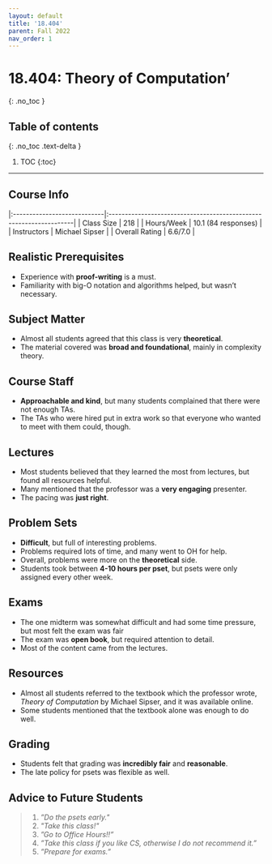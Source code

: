 ```yaml
---
layout: default
title: '18.404'
parent: Fall 2022
nav_order: 1
---
```


# 18.404: Theory of Computation’
{: .no_toc }

## Table of contents
{: .no_toc .text-delta }

1. TOC
{:toc}

---

## Course Info

|:----------------------------|:-------------------------------------------------------------------|
| Class Size    		| 218                                                            		|
| Hours/Week        	| 10.1 (84 responses)                                          	| 
| Instructors         	| Michael Sipser			|
| Overall Rating	| 6.6/7.0						|

## Realistic Prerequisites
* Experience with **proof-writing** is a must.
* Familiarity with big-O notation and algorithms helped, but wasn’t necessary.

## Subject Matter
* Almost all students agreed that this class is very **theoretical**.
* The material covered was **broad and foundational**, mainly in complexity theory.

## Course Staff
* **Approachable and kind**, but many students complained that there were not enough TAs.
* The TAs who were hired put in extra work so that everyone who wanted to meet with them could, though.

## Lectures
* Most students believed that they learned the most from lectures, but found all resources helpful.
* Many mentioned that the professor was a **very engaging** presenter.
* The pacing was **just right**.

## Problem Sets
* **Difficult**, but full of interesting problems.
* Problems required lots of time, and many went to OH for help.
* Overall, problems were more on the **theoretical** side.
* Students took between **4-10 hours per pset**, but psets were only assigned every other week.

## Exams
* The one midterm was somewhat difficult and had some time pressure, but most felt the exam was fair
* The exam was **open book**, but required attention to detail.
* Most of the content came from the lectures.

## Resources
* Almost all students referred to the textbook which the professor wrote, *Theory of Computation* by Michael Sipser, and it was available online.
* Some students mentioned that the textbook alone was enough to do well.

## Grading
* Students felt that grading was **incredibly fair** and **reasonable**.
* The late policy for psets was flexible as well. 

## Advice to Future Students
> 1. *”Do the psets early."* 
> 2. *"Take this class!"*
> 3. *”Go to Office Hours!!”*
> 4. *”Take this class if you like CS, otherwise I do not recommend it.”*
> 5. *”Prepare for exams.”*
